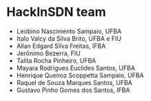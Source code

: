 # HackInSDN team

- Leobino Nascimento Sampaio, UFBA
- Italo Valcy da Silva Brito, UFBA e FIU 
- Allan Edgard Silva Freitas, IFBA
- Jerônimo Bezerra, FIU
- Talita Rocha Pinheiro, UFBA
- Mayara Rodrigues Euclides Santos, UFBA
- Henrique Queiroz Scoppetta Sampaio, UFBA
- Raquel de Souza Marques Santos, UFBA
- Gustavo Pinho Gomes dos Santos, IFBA
